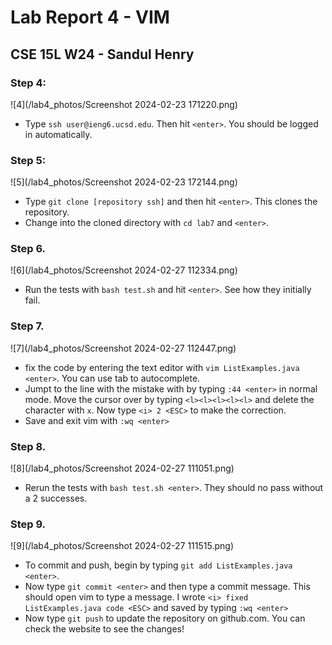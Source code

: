 # Lab Report 4 - VIM
## CSE 15L W24 - Sandul Henry

### Step 4:
![4](/lab4_photos/Screenshot 2024-02-23 171220.png)
* Type `ssh user@ieng6.ucsd.edu`. Then hit `<enter>`. You should be logged in automatically.

### Step 5:
![5](/lab4_photos/Screenshot 2024-02-23 172144.png)
* Type `git clone [repository ssh]` and then hit `<enter>`. This clones the repository.
* Change into the cloned directory with `cd lab7` and `<enter>`.

### Step 6. 
![6](/lab4_photos/Screenshot 2024-02-27 112334.png)
* Run the tests with `bash test.sh` and hit `<enter>`. See how they initially fail.

### Step 7.
![7](/lab4_photos/Screenshot 2024-02-27 112447.png)
* fix the code by entering the text editor with `vim ListExamples.java <enter>`. You can use tab to autocomplete.
* Jumpt to the line with the mistake with by typing `:44 <enter>` in normal mode. Move the cursor over by typing `<l><l><l><l><l>` and delete the character with `x`. Now type `<i> 2 <ESC>` to make the correction.
* Save and exit vim with `:wq <enter>`

### Step 8.
![8](/lab4_photos/Screenshot 2024-02-27 111051.png)
* Rerun the tests with `bash test.sh <enter>`. They should no pass without a 2 successes.

### Step 9. 
![9](/lab4_photos/Screenshot 2024-02-27 111515.png)
* To commit and push, begin by typing `git add ListExamples.java <enter>`.
* Now type `git commit <enter>` and then type a commit message. This should open vim to type a message. I wrote `<i> fixed ListExamples.java code <ESC>` and saved by typing `:wq <enter>`
* Now type `git push` to update the repository on github.com. You can check the website to see the changes!

